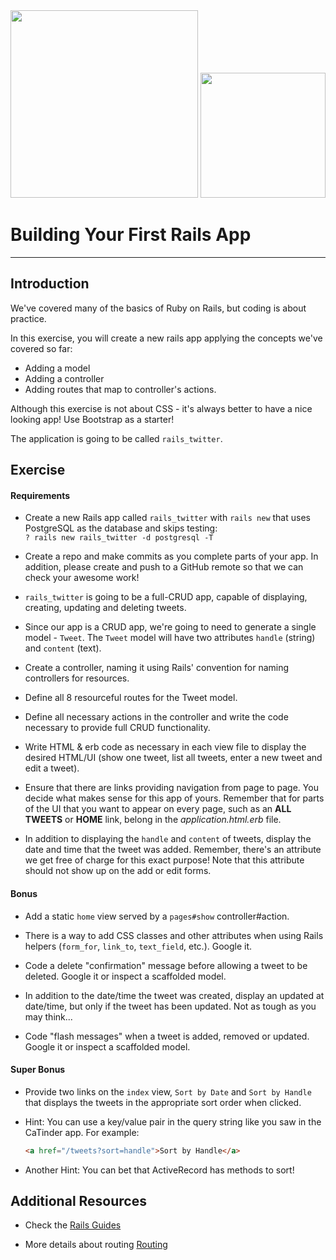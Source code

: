 <img src="https://i.imgur.com/4pK7Q5f.png" width="300">
<img src="https://i.imgur.com/I36cWOq.png" width="200">

# Building Your First Rails App
---

## Introduction


We've covered many of the basics of Ruby on Rails, but coding is about practice.

In this exercise, you will create a new rails app applying the concepts we've covered so far:

- Adding a model
- Adding a controller
- Adding routes that map to controller's actions. 

Although this exercise is not about CSS - it's always better to have a nice looking app!  Use Bootstrap as a starter!

The application is going to be called `rails_twitter`.

## Exercise

#### Requirements

- Create a new Rails app called `rails_twitter` with `rails new` that uses PostgreSQL as the database and skips testing:<br>`? rails new rails_twitter -d postgresql -T`

- Create a repo and make commits as you complete parts of your app.  In addition, please create and push to a GitHub remote so that we can check your awesome work!

- `rails_twitter` is going to be a full-CRUD app, capable of displaying, creating, updating and deleting tweets.

- Since our app is a CRUD app, we're going to need to generate a single model - `Tweet`. The `Tweet` model will have two attributes `handle` (string) and `content` (text).

- Create a controller, naming it using Rails' convention for naming controllers for resources.

- Define all 8 resourceful routes for the Tweet model.

- Define all necessary actions in the controller and write the code necessary to provide full CRUD functionality.

- Write HTML & erb code as necessary in each view file to display the desired HTML/UI (show one tweet, list all tweets, enter a new tweet and edit a tweet).

- Ensure that there are links providing navigation from page to page.  You decide what makes sense for this app of yours.  Remember that for parts of the UI that you want to appear on every page, such as an **ALL TWEETS** or **HOME** link, belong in the _application.html.erb_ file.

- In addition to displaying the `handle` and `content` of tweets, display the date and time that the tweet was added. Remember, there's an attribute we get free of charge for this exact purpose! Note that this attribute should not show up on the add or edit forms.

#### Bonus

- Add a static `home` view served by a `pages#show` controller#action.

- There is a way to add CSS classes and other attributes when using Rails helpers (`form_for`, `link_to`, `text_field`, etc.).  Google it.

- Code a delete "confirmation" message before allowing a tweet to be deleted. Google it or inspect a scaffolded model.

- In addition to the date/time the tweet was created, display an updated at date/time, but only if the tweet has been updated.  Not as tough as you may think... 

- Code "flash messages" when a tweet is added, removed or updated.  Google it or inspect a scaffolded model.

#### Super Bonus

- Provide two links on the `index` view, `Sort by Date` and `Sort by Handle` that displays the tweets in the appropriate sort order when clicked.

- Hint: You can use a key/value pair in the query string like you saw in the CaTinder app.  For example:

	```html
	<a href="/tweets?sort=handle">Sort by Handle</a>
	```
- Another Hint: You can bet that ActiveRecord has methods to sort!


## Additional Resources

- Check the [Rails Guides](http://guides.rubyonrails.org/)

- More details about routing [Routing](http://guides.rubyonrails.org/routing.html)

